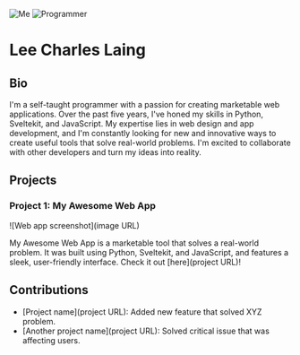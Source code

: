 ![Me](https://media.discordapp.net/attachments/1054375507690528778/1093855395711303820/65DB3F90-059C-4453-A234-413FC91F42E9.jpg?width=150&height=150)
![Programmer](https://media.discordapp.net/attachments/1053322630209482752/1100770130469867560/big2tiny_programmer_in_the_future_sitting_on_a_floating_island__5b3888fa-2e97-4d3c-8496-ea0137cf6498.png?width=150&height=150)
# Lee Charles Laing

## Bio

I'm a self-taught programmer with a passion for creating marketable web applications. Over the past five years, I've honed my skills in Python, Sveltekit, and JavaScript. My expertise lies in web design and app development, and I'm constantly looking for new and innovative ways to create useful tools that solve real-world problems. I'm excited to collaborate with other developers and turn my ideas into reality.

## Projects

### Project 1: My Awesome Web App

![Web app screenshot](image URL)

My Awesome Web App is a marketable tool that solves a real-world problem. It was built using Python, Sveltekit, and JavaScript, and features a sleek, user-friendly interface. Check it out [here](project URL)!


## Contributions

- [Project name](project URL): Added new feature that solved XYZ problem.
- [Another project name](project URL): Solved critical issue that was affecting users.


<!---
lcharleslaing/lcharleslaing is a ✨ special ✨ repository because its `README.md` (this file) appears on your GitHub profile.
You can click the Preview link to take a look at your changes.
--->
